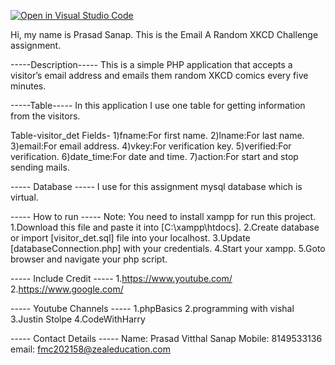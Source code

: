 [![Open in Visual Studio Code](https://classroom.github.com/assets/open-in-vscode-f059dc9a6f8d3a56e377f745f24479a46679e63a5d9fe6f495e02850cd0d8118.svg)](https://classroom.github.com/online_ide?assignment_repo_id=6625827&assignment_repo_type=AssignmentRepo)

Hi, my name is Prasad Sanap.
This is the Email A Random XKCD Challenge assignment.

-----Description-----
This is a simple PHP application that accepts a visitor’s email address and emails them random XKCD comics every five minutes. 



-----Table-----
In this application I use one table for getting information from the visitors.
 
Table-visitor_det
Fields- 1)fname:For first name.
        2)lname:For last name.
        3)email:For email address.
        4)vkey:For verification key.
        5)verified:For verification.
        6)date_time:For date and time.
        7)action:For start and stop sending mails.

----- Database -----
I use for this assignment mysql database which is virtual.



----- How to run -----
Note: You need to install xampp for run this project.
1.Download this file and paste it into [C:\xampp\htdocs].
2.Create database or import [visitor_det.sql] file into your localhost.
3.Update [databaseConnection.php] with your credentials.
4.Start your xampp.
5.Goto browser and navigate your php script.



----- Include Credit -----
1.https://www.youtube.com/
2.https://www.google.com/

----- Youtube Channels -----
1.phpBasics
2.programming with vishal
3.Justin Stolpe
4.CodeWithHarry


----- Contact Details -----
Name: Prasad Vitthal Sanap
Mobile: 8149533136
email: fmc202158@zealeducation.com


